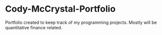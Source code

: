 # Cody-McCrystal-Portfolio
Portfolio created to keep track of my programming projects. Mostly will be quantitative finance related.

